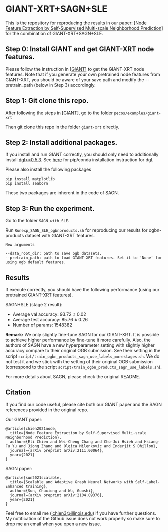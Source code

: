 # GIANT-XRT+SAGN+SLE

This is the repository for reproducing the results in our paper: [[Node Feature Extraction by Self-Supervised Multi-scale Neighborhood Prediction]](https://arxiv.org/pdf/2111.00064.pdf) for the combination of GIANT-XRT+SAGN+SLE.

## Step 0: Install GIANT and get GIANT-XRT node features.
Please follow the instruction in [[GIANT]](https://github.com/amzn/pecos/tree/mainline/examples/giant-xrt) to get the GIANT-XRT node features. Note that if you generate your own pretrained node features from GIANT-XRT, you should be aware of your save path and modify the --pretrain_path (below in Step 3) accordingly.

## Step 1: Git clone this repo.
After following the steps in [[GIANT]](https://github.com/amzn/pecos/tree/mainline/examples/giant-xrt), go to the folder
`pecos/examples/giant-xrt`

Then git clone this repo in the folder `giant-xrt` directly.

## Step 2: Install additional packages.
If you install and run GIANT correctly, you should only need to additionally install [dgl>=0.5.3](https://github.com/dmlc/dgl). See [here](https://www.dgl.ai/pages/start.html) for pip/conda installation instruction for dgl.

Please also install the following packages
```
pip install matplotlib
pip install seaborn
```

These two packages are inherent in the code of SAGN.

## Step 3: Run the experiment.
Go to the folder `SAGN_with_SLE`.

Run `Runexp_SAGN_SLE_ogbnproducts.sh` for reproducing our results for ogbn-products dataset with GIANT-XRT features.

```
New arguments

--data_root_dir: path to save ogb datasets.
--pretrain_path: path to load GIANT-XRT features. Set it to 'None' for using ogb default features.
``` 

## Results
If execute correctly, you should have the following performance (using our pretrained GIANT-XRT features).

SAGN+SLE (stage 2 result):
* Average val accuracy: 93.72 ± 0.02
* Average test accuracy: 85.76 ± 0.26
* Number of params: 1548382

**Remark:** We only slightly fine-tune SAGN for our GIANT-XRT. It is possible to achieve higher performance by fine-tune it more carefully. Also, the authors of SAGN have a new hyperparameter setting with slightly higher accuracy compare to their original OGB submission. See their setting in the script `script/train_ogbn_products_sagn_use_labels_morestages.sh`. We do not test it and we stick with the setting of their original OGB submission (correspond to the script `script/train_ogbn_products_sagn_use_labels.sh`).

For more details about SAGN, please check the original README.

## Citation
If you find our code useful, please cite both our GIANT paper and the SAGN references provided in the original repo.

Our GIANT paper:
```
@article{chien2021node,
  title={Node Feature Extraction by Self-Supervised Multi-scale Neighborhood Prediction},
  author={Eli Chien and Wei-Cheng Chang and Cho-Jui Hsieh and Hsiang-Fu Yu and Jiong Zhang and Olgica Milenkovic and Inderjit S Dhillon},
  journal={arXiv preprint arXiv:2111.00064},
  year={2021}
}
```

SAGN paper:

```
@article{sun2021scalable,
  title={Scalable and Adaptive Graph Neural Networks with Self-Label-Enhanced training},
  author={Sun, Chuxiong and Wu, Guoshi},
  journal={arXiv preprint arXiv:2104.09376},
  year={2021}
}
```

Feel free to email me (ichien3@illinois.edu) if you have further questions. My notification of the Github issue does not work properly so make sure to drop me an email when you open a new issue.
